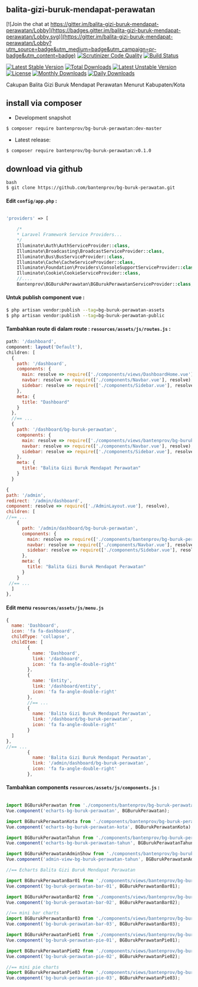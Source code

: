 ## balita-gizi-buruk-mendapat-perawatan


[![Join the chat at https://gitter.im/balita-gizi-buruk-mendapat-perawatan/Lobby](https://badges.gitter.im/balita-gizi-buruk-mendapat-perawatan/Lobby.svg)](https://gitter.im/balita-gizi-buruk-mendapat-perawatan/Lobby?utm_source=badge&utm_medium=badge&utm_campaign=pr-badge&utm_content=badge)
[![Scrutinizer Code Quality](https://scrutinizer-ci.com/g/bantenprov/balita-gizi-buruk-mendapat-perawatan/badges/quality-score.png?b=master)](https://scrutinizer-ci.com/g/bantenprov/balita-gizi-buruk-mendapat-perawatan/?branch=master)
[![Build Status](https://scrutinizer-ci.com/g/bantenprov/balita-gizi-buruk-mendapat-perawatan/badges/build.png?b=master)](https://scrutinizer-ci.com/g/bantenprov/balita-gizi-buruk-mendapat-perawatan/build-status/master)


[![Latest Stable Version](https://poser.pugx.org/bantenprov/balita-gizi-buruk-mendapat-perawatan/v/stable)](https://packagist.org/packages/bantenprov/balita-gizi-buruk-mendapat-perawatan)
[![Total Downloads](https://poser.pugx.org/bantenprov/balita-gizi-buruk-mendapat-perawatan/downloads)](https://packagist.org/packages/bantenprov/balita-gizi-buruk-mendapat-perawatan)
[![Latest Unstable Version](https://poser.pugx.org/bantenprov/balita-gizi-buruk-mendapat-perawatan/v/unstable)](https://packagist.org/packages/bantenprov/balita-gizi-buruk-mendapat-perawatan)
[![License](https://poser.pugx.org/bantenprov/balita-gizi-buruk-mendapat-perawatan/license)](https://packagist.org/packages/bantenprov/balita-gizi-buruk-mendapat-perawatan)
[![Monthly Downloads](https://poser.pugx.org/bantenprov/balita-gizi-buruk-mendapat-perawatan/d/monthly)](https://packagist.org/packages/bantenprov/balita-gizi-buruk-mendapat-perawatan)
[![Daily Downloads](https://poser.pugx.org/bantenprov/balita-gizi-buruk-mendapat-perawatan/d/daily)](https://packagist.org/packages/bantenprov/balita-gizi-buruk-mendapat-perawatan)

Cakupan Balita Gizi Buruk Mendapat Perawatan Menurut Kabupaten/Kota

## install via composer

- Development snapshot
```bash
$ composer require bantenprov/bg-buruk-perawatan:dev-master
```
- Latest release:

```bash
$ composer require bantenprov/bg-buruk-perawatan:v0.1.0
```

## download via github
~~~
bash
$ git clone https://github.com/bantenprov/bg-buruk-perawatan.git
~~~


#### Edit `config/app.php` :
```php

'providers' => [

    /*
    * Laravel Framework Service Providers...
    */
    Illuminate\Auth\AuthServiceProvider::class,
    Illuminate\Broadcasting\BroadcastServiceProvider::class,
    Illuminate\Bus\BusServiceProvider::class,
    Illuminate\Cache\CacheServiceProvider::class,
    Illuminate\Foundation\Providers\ConsoleSupportServiceProvider::class,
    Illuminate\Cookie\CookieServiceProvider::class,
    //....
    Bantenprov\BGBurukPerawatan\BGBurukPerawatanServiceProvider::class,

```

#### Untuk publish component vue :

```bash
$ php artisan vendor:publish --tag=bg-buruk-perawatan-assets
$ php artisan vendor:publish --tag=bg-buruk-perawatan-public
```
#### Tambahkan route di dalam route : `resources/assets/js/routes.js` :

```javascript
path: '/dashboard',
component: layout('Default'),
children: [
  {
    path: '/dashboard',
    components: {
      main: resolve => require(['./components/views/DashboardHome.vue'], resolve),
      navbar: resolve => require(['./components/Navbar.vue'], resolve),
      sidebar: resolve => require(['./components/Sidebar.vue'], resolve)
    },
    meta: {
      title: "Dashboard"
    }
  },
  //== ...
  {
    path: '/dashboard/bg-buruk-perawatan',
    components: {
      main: resolve => require(['./components/views/bantenprov/bg-buruk-perawatan/DashboardBGBurukPerawatan.vue'], resolve),
      navbar: resolve => require(['./components/Navbar.vue'], resolve),
      sidebar: resolve => require(['./components/Sidebar.vue'], resolve)
    },
    meta: {
      title: "Balita Gizi Buruk Mendapat Perawatan"
    }
  }
```

```javascript
{
path: '/admin',
redirect: '/admin/dashboard',
component: resolve => require(['./AdminLayout.vue'], resolve),
children: [
//== ...
    {
      path: '/admin/dashboard/bg-buruk-perawatan',
      components: {
        main: resolve => require(['./components/bantenprov/bg-buruk-perawatan/BGBurukPerawatanAdmin.show.vue'], resolve),
        navbar: resolve => require(['./components/Navbar.vue'], resolve),
        sidebar: resolve => require(['./components/Sidebar.vue'], resolve)
      },
      meta: {
        title: "Balita Gizi Buruk Mendapat Perawatan"
      }
    }
 //== ...   
  ]
},

```
#### Edit menu `resources/assets/js/menu.js`

```javascript
{
  name: 'Dashboard',
  icon: 'fa fa-dashboard',
  childType: 'collapse',
  childItem: [
        {
          name: 'Dashboard',
          link: '/dashboard',
          icon: 'fa fa-angle-double-right'
        },
        {
          name: 'Entity',
          link: '/dashboard/entity',
          icon: 'fa fa-angle-double-right'
        },
        //== ...
        {
          name: 'Balita Gizi Buruk Mendapat Perawatan',
          link: '/dashboard/bg-buruk-perawatan',
          icon: 'fa fa-angle-double-right'
        }
  ]
},
//== ...
        {
          name: 'Balita Gizi Buruk Mendapat Perawatan',
          link: '/admin/dashboard/bg-buruk-perawatan',
          icon: 'fa fa-angle-double-right'
        },
```

#### Tambahkan components `resources/assets/js/components.js` :

```javascript

import BGBurukPerawatan from './components/bantenprov/bg-buruk-perawatan/BGBurukPerawatan.chart.vue';
Vue.component('echarts-bg-buruk-perawatan', BGBurukPerawatan);

import BGBurukPerawatanKota from './components/bantenprov/bg-buruk-perawatan/BGBurukPerawatanKota.chart.vue';
Vue.component('echarts-bg-buruk-perawatan-kota', BGBurukPerawatanKota);

import BGBurukPerawatanTahun from './components/bantenprov/bg-buruk-perawatan/BGBurukPerawatanTahun.chart.vue';
Vue.component('echarts-bg-buruk-perawatan-tahun', BGBurukPerawatanTahun);

import BGBurukPerawatanAdminShow from './components/bantenprov/bg-buruk-perawatan/BGBurukPerawatanAdmin.show.vue';
Vue.component('admin-view-bg-buruk-perawatan-tahun', BGBurukPerawatanAdminShow);

//== Echarts Balita Gizi Buruk Mendapat Perawatan

import BGBurukPerawatanBar01 from './components/views/bantenprov/bg-buruk-perawatan/BGBurukPerawatanBar01.vue';
Vue.component('bg-buruk-perawatan-bar-01', BGBurukPerawatanBar01);

import BGBurukPerawatanBar02 from './components/views/bantenprov/bg-buruk-perawatan/BGBurukPerawatanBar02.vue';
Vue.component('bg-buruk-perawatan-bar-02', BGBurukPerawatanBar02);

//== mini bar charts
import BGBurukPerawatanBar03 from './components/views/bantenprov/bg-buruk-perawatan/BGBurukPerawatanBar03.vue';
Vue.component('bg-buruk-perawatan-bar-03', BGBurukPerawatanBar03);

import BGBurukPerawatanPie01 from './components/views/bantenprov/bg-buruk-perawatan/BGBurukPerawatanPie01.vue';
Vue.component('bg-buruk-perawatan-pie-01', BGBurukPerawatanPie01);

import BGBurukPerawatanPie02 from './components/views/bantenprov/bg-buruk-perawatan/BGBurukPerawatanPie02.vue';
Vue.component('bg-buruk-perawatan-pie-02', BGBurukPerawatanPie02);

//== mini pie charts
import BGBurukPerawatanPie03 from './components/views/bantenprov/bg-buruk-perawatan/BGBurukPerawatanPie03.vue';
Vue.component('bg-buruk-perawatan-pie-03', BGBurukPerawatanPie03);
```
